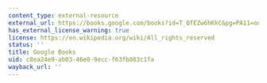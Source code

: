 ```yaml
---
content_type: external-resource
external_url: https://books.google.com/books?id=T_QfEZw6hKkC&pg=PA11=onepage#v=onepage&q&f=false
has_external_license_warning: true
license: https://en.wikipedia.org/wiki/All_rights_reserved
status: ''
title: Google Books
uid: c8ea24e9-ab03-46e0-9ecc-f63fb083c1fa
wayback_url: ''
---
```

